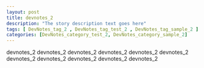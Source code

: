 ```yaml
---
layout: post
title: devnotes_2 
description: "The story description text goes here"
tags: [ DevNotes_tag_2 , DevNotes_tag_test_2 , DevNotes_tag_sample_2 ]
categories: [DevNotes_category_test_2, DevNotes_category_sample_2]
---
```


devnotes_2 devnotes_2 devnotes_2 devnotes_2 devnotes_2 devnotes_2 devnotes_2 devnotes_2 devnotes_2 devnotes_2 devnotes_2 